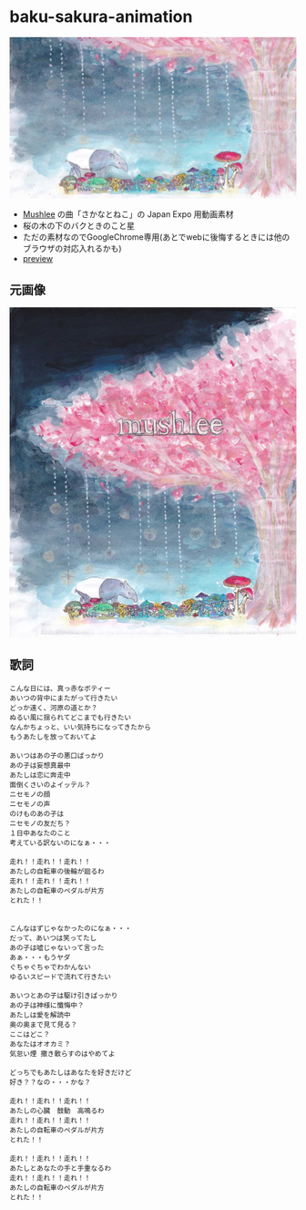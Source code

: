 baku-sakura-animation
================

![preview](images/preview.jpg)

* [Mushlee](http://mushlee.web.fc2.com/) の曲「さかなとねこ」の Japan Expo 用動画素材
* 桜の木の下のバクときのこと星
* ただの素材なのでGoogleChrome専用(あとでwebに後悔するときには他のブラウザの対応入れるかも)
* [preview](baku-mushrooms-and-sakura-animation)

元画像
------

![桜バク](images/original_image.jpg)

歌詞
----

```
こんな日には、真っ赤なボティー
あいつの背中にまたがって行きたい
どっか遠く、河原の道とか？
ぬるい風に揺られてどこまでも行きたい
なんかちょっと、いい気持ちになってきたから
もうあたしを放っておいてよ

あいつはあの子の悪口ばっかり
あの子は妄想真最中
あたしは恋に奔走中
面倒くさいのよイッテル？
ニセモノの顔
ニセモノの声
のけものあの子は
ニセモノの友だち？
１日中あなたのこと
考えている訳ないのになぁ・・・

走れ！！走れ！！走れ！！
あたしの自転車の後輪が廻るわ
走れ！！走れ！！走れ！！
あたしの自転車のペダルが片方
とれた！！


こんなはずじゃなかったのになぁ・・・
だって、あいつは笑ってたし
あの子は嘘じゃないって言った
あぁ・・・もうヤダ
ぐちゃぐちゃでわかんない
ゆるいスピードで流れて行きたい

あいつとあの子は駆け引きばっかり
あの子は神様に懺悔中？
あたしは愛を解読中
奥の奥まで見て見る？
ここはどこ？
あなたはオオカミ？
気怠い煙 撒き散らすのはやめてよ

どっちでもあたしはあなたを好きだけど
好き？？なの・・・かな？

走れ！！走れ！！走れ！！
あたしの心臓　鼓動　高鳴るわ
走れ！！走れ！！走れ！！
あたしの自転車のペダルが片方
とれた！！

走れ！！走れ！！走れ！！
あたしとあなたの手と手重なるわ
走れ！！走れ！！走れ！！
あたしの自転車のペダルが片方
とれた！！
```
